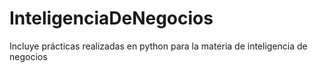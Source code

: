 # InteligenciaDeNegocios
Incluye prácticas realizadas en python para la materia de inteligencia de negocios
